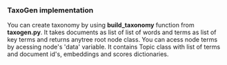 ### TaxoGen implementation

You can create taxonomy by using **build_taxonomy** function from **taxogen.py**. It takes documents as list of list of words and terms as list of key terms and returns anytree root node class. You can acess node terms by acessing node's 'data' variable. It contains Topic class with list of terms and document id's, embeddings and scores dictionaries.
